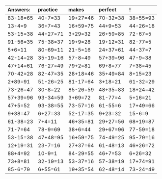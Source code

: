 | Answers: | practice | makes | perfect | ! |
| :--- | :--- | :--- | :--- | :--- |
| 83-18=65 | 40-7=33 | 19+27=46 | 70-32=38 | 38+55=93 | 
| 13-4=9 | 36+7=43 | 16+59=75 | 44+9=53 | 44-26=18 | 
| 53-15=38 | 44+27=71 | 3+29=32 | 26+59=85 | 72-67=5 | 
| 91-56=35 | 75-38=37 | 19+9=28 | 19+12=31 | 82-77=5 | 
| 5+6=11 | 80-69=11 | 21-5=16 | 24+37=61 | 44-37=7 | 
| 42-14=28 | 35-19=16 | 57-8=49 | 57+39=96 | 47-9=38 | 
| 47+14=61 | 76-27=49 | 79+2=81 | 69+8=77 | 7+38=45 | 
| 70-42=28 | 82-47=35 | 28+18=46 | 35+49=84 | 8+15=23 | 
| 2+89=91 | 51-26=25 | 81-17=64 | 3+18=21 | 61-32=29 | 
| 73-26=47 | 30-8=22 | 85-26=59 | 48+35=83 | 18+24=42 | 
| 57+39=96 | 93-34=59 | 3+69=72 | 81-77=4 | 5+16=21 | 
| 47+5=52 | 93-38=55 | 73-57=16 | 61-55=6 | 17+49=66 | 
| 9+38=47 | 6+27=33 | 52-17=35 | 9+23=32 | 15-6=9 | 
| 61-38=23 | 7+4=11 | 46+35=81 | 29+27=56 | 68+19=87 | 
| 71-7=64 | 78-9=69 | 38+6=44 | 29+67=96 | 77-59=18 | 
| 53-15=38 | 47+48=95 | 16+59=75 | 74-49=25 | 95-79=16 | 
| 12+19=31 | 23-7=16 | 27+37=64 | 61-48=13 | 46+26=72 | 
| 88+4=92 | 10-9=1 | 84-29=55 | 46+7=53 | 6+26=32 | 
| 73+8=81 | 32-19=13 | 53-37=16 | 57-38=19 | 17+74=91 | 
| 85-6=79 | 6+55=61 | 19+35=54 | 62-48=14 | 73-24=49 | 
